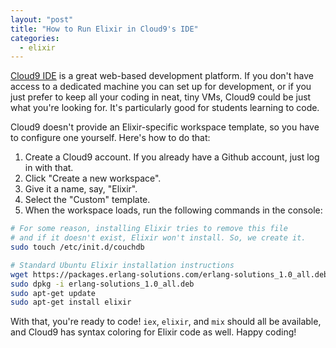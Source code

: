 ```yaml
---
layout: "post"
title: "How to Run Elixir in Cloud9's IDE"
categories: 
  - elixir
---
```


[Cloud9 IDE](http://c9.io) is a great web-based development platform. If you
don't have access to a dedicated machine you can set up for development, or if
you just prefer to keep all your coding in neat, tiny VMs, Cloud9 could be just
what you're looking for. It's particularly good for students learning to code.

Cloud9 doesn't provide an Elixir-specific workspace template, so you have to
configure one yourself. Here's how to do that:

1. Create a Cloud9 account. If you already have a Github account, just log in
   with that.
2. Click "Create a new workspace".
3. Give it a name, say, "Elixir".
4. Select the "Custom" template.
5. When the workspace loads, run the following commands in the console:

```bash
# For some reason, installing Elixir tries to remove this file
# and if it doesn't exist, Elixir won't install. So, we create it.
sudo touch /etc/init.d/couchdb

# Standard Ubuntu Elixir installation instructions
wget https://packages.erlang-solutions.com/erlang-solutions_1.0_all.deb
sudo dpkg -i erlang-solutions_1.0_all.deb
sudo apt-get update
sudo apt-get install elixir
```

With that, you're ready to code! `iex`, `elixir`, and `mix` should all be
available, and Cloud9 has syntax coloring for Elixir code as well. Happy coding!
